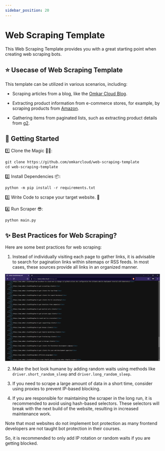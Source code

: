 ```yaml
---
sidebar_position: 20
---
```


# Web Scraping Template

This Web Scraping Template provides you with a great starting point when creating web scraping bots.

## ⭐ Usecase of Web Scraping Template

This template can be utilized in various scenarios, including:

-   Scraping articles from a blog, like the [Omkar Cloud Blog](https://www.omkar.cloud/blog/).

-   Extracting product information from e-commerce stores, for example, by scraping products from [Amazon](https://www.amazon.in/).

-   Gathering items from paginated lists, such as extracting product details from [g2](https://www.g2.com/categories/personalization).

## 🚀 Getting Started

1️⃣ Clone the Magic 🧙‍♀️:
```shell
git clone https://github.com/omkarcloud/web-scraping-template
cd web-scraping-template
```

2️⃣ Install Dependencies 📦:
```shell
python -m pip install -r requirements.txt
```

3️⃣ Write Code to scrape your target website. 🤖

4️⃣ Run Scraper 😎:

```shell
python main.py
```

## ✨ Best Practices for Web Scraping?

Here are some best practices for web scraping:

1. Instead of individually visiting each page to gather links, it is advisable to search for pagination links within sitemaps or RSS feeds. In most cases, these sources provide all links in an organized manner.

![sitemap](https://raw.githubusercontent.com/omkarcloud/web-scraping-template/master/img/sitemap.png)

2. Make the bot look humane by adding random waits using methods like `driver.short_random_sleep` and `driver.long_random_sleep`.

3. If you need to scrape a large amount of data in a short time, consider using proxies to prevent IP-based blocking.

4. If you are responsible for maintaining the scraper in the long run, it is recommended to avoid using hash-based selectors. These selectors will break with the next build of the website, resulting in increased maintenance work.

Note that most websites do not implement bot protection as many frontend developers are not taught bot protection in their courses. 

So, it is recommended to only add IP rotation or random waits if you are getting blocked.
